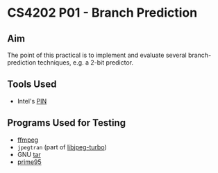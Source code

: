 # CS4202 P01 - Branch Prediction
## Aim
The point of this practical is to implement and evaluate several branch-
prediction techniques, e.g. a 2-bit predictor.

## Tools Used
- Intel's [PIN](https://software.intel.com/en-us/articles/pin-a-dynamic-binary-instrumentation-tool)

## Programs Used for Testing
- [ffmpeg](https://ffmpeg.org/)
- `jpegtran` (part of [libjpeg-turbo](https://libjpeg-turbo.org/))
- GNU [tar](https://www.gnu.org/software/tar/)
- [prime95](https://www.mersenne.org/download/)

